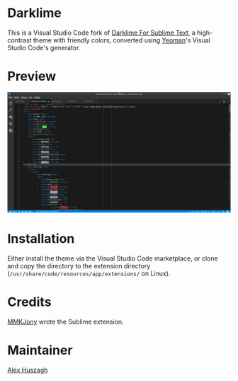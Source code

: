 # Darklime

This is a Visual Studio Code fork of [Darklime For Sublime Text][darklime], a high-contrast theme with friendly colors, converted using [Yeoman][yeoman]'s Visual Studio Code's generator.

# Preview

![Preview Screenshot][screenshot]

# Installation

Either install the theme via the Visual Studio Code marketplace, or clone and copy the directory to the extension directory (`/usr/share/code/resources/app/extensions/` on Linux).

# Credits

[MMKJony][mmkjony] wrote the Sublime extension.

# Maintainer

[Alex Huszagh][alexhuszagh]


[darklime]:             https://github.com/mmkjony/DarkLime-for-Sublime-Text
[yeoman]:               http://yeoman.io/
[screenshot]:           screenshot.png
[mmkjony]:              https://github.com/mmkjony
[alexhuszagh]:          https://github.com/Alexhuszagh